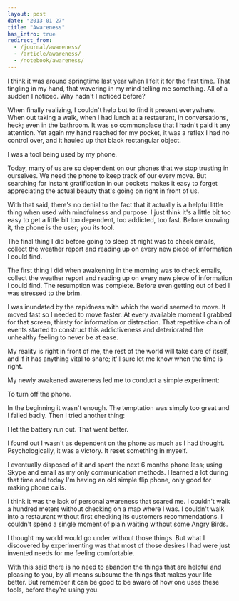 ```yaml
---
layout: post
date: "2013-01-27"
title: "Awareness"
has_intro: true
redirect_from:
  - /journal/awareness/
  - /article/awareness/
  - /notebook/awareness/
---
```


I think it was around springtime last year when I felt it for the first time. That tingling in my hand, that wavering in my mind telling me something. All of a sudden I noticed. Why hadn't I noticed before?

When finally realizing, I couldn't help but to find it present everywhere. When out taking a walk, when I had lunch at a restaurant, in conversations, heck; even in the bathroom. It was so commonplace that I hadn't paid it any attention. Yet again my hand reached for my pocket, it was a reflex I had no control over, and it hauled up that black rectangular object.

I was a tool being used by my phone.

Today, many of us are so dependent on our phones that we stop trusting in ourselves. We need the phone to keep track of our every move. But searching for instant gratification in our pockets makes it easy to forget appreciating the actual beauty that's going on right in front of us.

With that said, there's no denial to the fact that it actually is a helpful little thing when used with mindfulness and purpose. I just think it's a little bit too easy to get a little bit too dependent, too addicted, too fast. Before knowing it, the phone is the user; you its tool.

The final thing I did before going to sleep at night was to check emails, collect the weather report and reading up on every new piece of information I could find.

The first thing I did when awakening in the morning was to check emails, collect the weather report and reading up on every new piece of information I could find. The resumption was complete. Before even getting out of bed I was stressed to the brim.

I was inundated by the rapidness with which the world seemed to move. It moved fast so I needed to move faster. At every available moment I grabbed for that screen, thirsty for information or distraction. That repetitive chain of events started to construct this addictiveness and deteriorated the unhealthy feeling to never be at ease.

My reality is right in front of me, the rest of the world will take care of itself, and if it has anything vital to share; it'll sure let me know when the time is right.

My newly awakened awareness led me to conduct a simple experiment:

To turn off the phone.

In the beginning it wasn't enough. The temptation was simply too great and I failed badly. Then I tried another thing:

I let the battery run out. That went better.

I found out I wasn't as dependent on the phone as much as I had thought. Psychologically, it was a victory. It reset something in myself.

I eventually disposed of it and spent the next 6 months phone less; using Skype and email as my only communication methods. I learned a lot during that time and today I'm having an old simple flip phone, only good for making phone calls.

I think it was the lack of personal awareness that scared me. I couldn't walk a hundred meters without checking on a map where I was. I couldn't walk into a restaurant without first checking its customers recommendations. I couldn't spend a single moment of plain waiting without some Angry Birds.

I thought my world would go under without those things. But what I discovered by experimenting was that most of those desires I had were just invented needs for me feeling comfortable.

With this said there is no need to abandon the things that are helpful and pleasing to you, by all means subsume the things that makes your life better. But remember it can be good to be aware of how one uses these tools, before they're using you.

